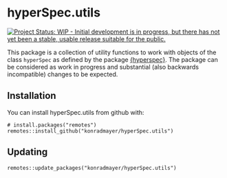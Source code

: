 
<!-- README.md is generated from README.Rmd. Please edit that file -->

# hyperSpec.utils

<!-- badges: start -->

[![Project Status: WIP - Initial development is in progress, but there
has not yet been a stable, usable release suitable for the
public.](https://www.repostatus.org/badges/latest/wip.svg)](https://www.repostatus.org/#wip)
<!-- badges: end -->

This package is a collection of utility functions to work with objects
of the class `hyperSpec` as defined by the package
[{hyperspec}](https://cran.r-project.org/package=hyperSpec). The package
can be considered as work in progress and substantial (also backwards
incompatible) changes to be expected.

## Installation

You can install hyperSpec.utils from github with:

    # install.packages("remotes")
    remotes::install_github("konradmayer/hyperSpec.utils")

## Updating

    remotes::update_packages("konradmayer/hyperSpec.utils")
